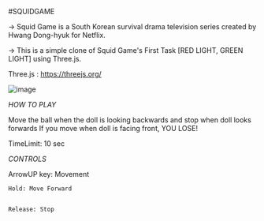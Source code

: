 #SQUIDGAME

-> Squid Game is a South Korean survival drama television series created by Hwang Dong-hyuk for Netflix. 

-> This is a simple clone of Squid Game's First Task [RED LIGHT, GREEN LIGHT] using Three.js.

Three.js : https://threejs.org/

![image](https://user-images.githubusercontent.com/45164484/141756709-f1889a7e-f2d6-4c64-9d3a-87bdab509a01.png)



*HOW TO PLAY*
  
  Move the ball when the doll is looking backwards and stop when doll looks forwards 
  If you move when doll is facing front, YOU LOSE!
  
  
  TimeLimit: 10 sec
  
  *CONTROLS*
  
  ArrowUP key: Movement
  
  
    Hold: Move Forward
    
    
    Release: Stop
  
  
  

